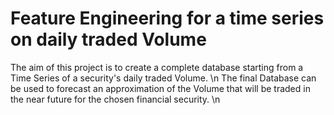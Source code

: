 # Feature Engineering for a time series on daily traded Volume
The aim of this project is to create a complete database starting from a Time Series of a security's daily traded Volume. \n
The final Database can be used to forecast an approximation of the Volume that will be traded in the near future for the chosen financial security. \n
